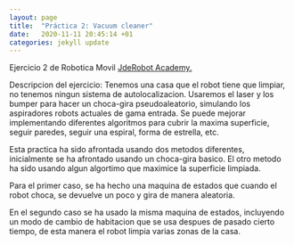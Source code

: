 ```yaml
---
layout: page
title:  "Práctica 2: Vacuum cleaner"
date:   2020-11-11 20:45:14 +01
categories: jekyll update
---
```


Ejercicio 2 de  Robotica Movil [JdeRobot Academy.](http://jderobot.github.io/RoboticsAcademy/exercises/MobileRobots/vacuum_cleaner)

Descripcion del ejercicio: Tenemos una casa que el robot tiene que limpiar, no tenemos ningun sistema de autolocalizacion. Usaremos el laser y los bumper para hacer un choca-gira pseudoaleatorio, simulando los aspiradores robots actuales de gama entrada. Se puede mejorar implementando diferentes algoritmos para cubrir la maxima superficie, seguir paredes, seguir una espiral, forma de estrella, etc. 

Esta practica ha sido afrontada usando dos metodos diferentes, inicialmente se ha afrontado usando un choca-gira basico. El otro metodo ha sido usando algun algortimo que maximice la superficie limpiada.

Para el primer caso, se ha hecho una maquina de estados que cuando el robot choca, se devuelve un poco y gira de manera aleatoria. 

En el segundo caso se ha usado la misma maquina de estados, incluyendo un modo de cambio de habitacion que se usa despues de pasado cierto tiempo, de esta manera el robot limpia varias zonas de la casa. 

